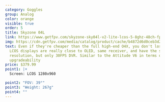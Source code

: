 ```yaml
---
category: Goggles
group: Analog
color: orange
visible: true
order: 5
title: Skyzone 04L
link: https://www.getfpv.com/skyzone-sky04l-v2-lite-lcos-5-8ghz-48ch-fpv-goggles-w-steadyview-receiver.html
img: https://cdn.getfpv.com/media/catalog/product/cache/b4872d6d0ceb3d2181c291dd3ccc7b81/s/k/sky04x_v2sky04x-v2-low_res-width-1000px_1.jpg
text: Even if they're cheaper than the full high-end O4X, you don't lose much.
  LCOS displays are really close to OLED, same receiver, and have the same
  resolution, but only 30FPS DVR. Similar to the Attitude V6 in terms of Digital
  upgradeability
price: $379.99
point1: |+
  Screen: LCOS 1280x960

point2: "FOV: 39°"
point3: "Weight: 267g"
point4: ""
---
```

